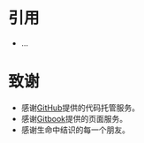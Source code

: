 # 引用
- ...
# 致谢
- 感谢[GitHub](https://github.com)提供的代码托管服务。
- 感谢[Gitbook](https://www.gitbook.com)提供的页面服务。
- 感谢生命中结识的每一个朋友。